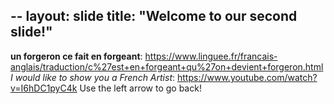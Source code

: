 --
layout: slide 
title: "Welcome to our second slide!"
---
**un forgeron ce fait en forgeant**: https://www.linguee.fr/francais-anglais/traduction/c%27est+en+forgeant+qu%27on+devient+forgeron.html    *I would like to show you a French Artist*: https://www.youtube.com/watch?v=I6hDC1pyC4k 
Use the left arrow to go back!
